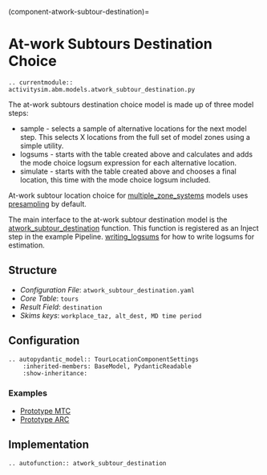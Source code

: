 (component-atwork-subtour-destination)=
# At-work Subtours Destination Choice

```{eval-rst}
.. currentmodule:: activitysim.abm.models.atwork_subtour_destination.py
```

The at-work subtours destination choice model is made up of three model steps:

  * sample - selects a sample of alternative locations for the next model step. This selects X locations from the full set of model zones using a simple utility.
  * logsums - starts with the table created above and calculates and adds the mode choice logsum expression for each alternative location.
  * simulate - starts with the table created above and chooses a final location, this time with the mode choice logsum included.

At-work subtour location choice for [multiple_zone_systems](multiple_zone_systems) models uses [presampling](presampling) by default.

The main interface to the at-work subtour destination model is the
[atwork_subtour_destination](ctivitysim.abm.models.atwork_subtour_destination.atwork_subtour_destination)
function.  This function is registered as an Inject step in the example Pipeline.
[writing_logsums](writing_logsums) for how to write logsums for estimation.

## Structure

- *Configuration File*: `atwork_subtour_destination.yaml`
- *Core Table*: `tours`
- *Result Field*: `destination`
- *Skims keys*: `workplace_taz, alt_dest, MD time period`

## Configuration

```{eval-rst}
.. autopydantic_model:: TourLocationComponentSettings
    :inherited-members: BaseModel, PydanticReadable
    :show-inheritance:
```

### Examples

- [Prototype MTC](https://github.com/ActivitySim/activitysim/blob/main/activitysim/examples/prototype_mtc/configs/atwork_subtour_destination.yaml)
- [Prototype ARC](https://github.com/ActivitySim/activitysim/blob/main/activitysim/examples/prototype_arc/configs/atwork_subtour_destination.yaml)


## Implementation

```{eval-rst}
.. autofunction:: atwork_subtour_destination
```
